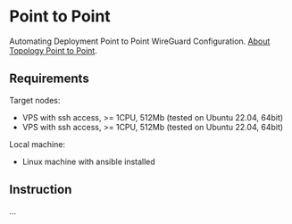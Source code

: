 # Point to Point

Automating Deployment Point to Point WireGuard Configuration. [About Topology Point to Point](https://www.procustodibus.com/blog/2020/11/wireguard-point-to-point-config/).

## Requirements

Target nodes:

- VPS with ssh access, >= 1CPU, 512Mb (tested on Ubuntu 22.04, 64bit)
- VPS with ssh access, >= 1CPU, 512Mb (tested on Ubuntu 22.04, 64bit)

Local machine:

- Linux machine with ansible installed

## Instruction

... 